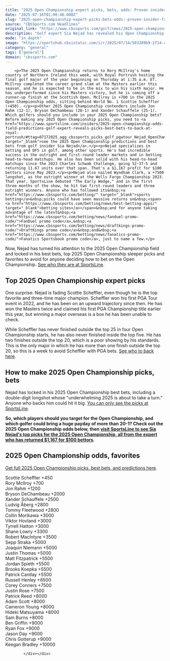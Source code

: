 ```yaml
---
title: "2025 Open Championship expert picks, bets, odds: Proven insider fading Scottie Scheffler at Royal Portrush"
date: "2025-07-16T01:00:46.000Z"
slug: "2025-open-championship-expert-picks-bets-odds:-proven-insider-fading-scottie-scheffler-at-royal-portrush"
source: "CBSSports.com Headlines"
original_link: "https://www.cbssports.com/golf/news/2025-open-championship-expert-picks-bets-odds-proven-insider-fading-scottie-scheffler-at-royal-portrush/"
description: "Golf expert Sia Nejad has revealed his Open Championship 2025 picks and PGA best bets for Royal Portrush, beginning Thursday, July 17"
mode: "in_depth"
image: "https://sportshub.cbsistatic.com/i/r/2025/07/14/583289b9-2f14-48f4-920f-c33832589b7b/thumbnail/1200x675/b186545ce57015962dfb5579d6d260ff/scottie-scheffler-open-championship-getty-images-1.jpg"
category: "general"
tags: ["general"]
domain: "cbssports.com"
---
```

<div id="readability-page-1" class="page"><div>
        
        
                            
                
        <p>The 2025 Open Championship returns to Rory McIlroy's home country of Northern Ireland this week, with Royal Portrush hosting the final golf major of the year beginning on Thursday at 1:35 a.m. ET. McIlroy completed the career grand slam at the Masters earlier this season, and he is expected to be in the mix to win his sixth major. He has underperformed since his Masters victory, but he is coming off a runner-up finish at the Scottish Open. McIlroy is +700 in the 2025 Open Championship odds, sitting behind World No. 1 Scottie Scheffler (+450). </p><p>Other 2025 Open Championship contenders include Jon Rahm (12-1), Bryson DeChambeau (20-1) and Xander Schauffele (25-1). Which golfers should you include in your 2025 Open Championship bets? Before making any 2025 Open Championship picks, you need to <a href="https://www.sportsline.com/insiders/2025-open-championship-odds-field-predictions-golf-expert-reveals-picks-best-bets-to-back-at-royal-portrush/#ttag=07172025_agg_cbssports_picks_golf_pgatour_Nejad_OpenChampionshipNejad" target="_blank">see the 2025 Open Championship predictions and best bets from golf insider Sia Nejad</a>.</p><p>Nejad specializes in betting and DFS in golf, among other sports. He's had incredible success in the outright and first-round leader markets and in betting head-to-head matchups. He also has been solid with his head-to-head matchups since the 2023 Charles Schwab Challenge, going 52-37-5 and returning 11.67 units over that span. That's a $1,167 profit for $100 bettors since May 2023.</p><p>Nejad also nailed Wyndham Clark, a +7500 longshot, as the outright winner at the Wells Fargo Championship 2023. That year, SportsLine debuted "The Early Wedge," and in the first three months of the show, he hit two first-round leaders and three outright winners. Anyone who has followed its&nbsp;<a href="https://www.cbssports.com/betting/" target="_blank">sports betting</a>&nbsp;picks could have seen massive returns on&nbsp;<span><a href="https://www.cbssports.com/betting/news/best-betting-apps/" target="_blank">betting sites</a></span>&nbsp;and for anyone taking advantage of the latest&nbsp;<a href="https://www.cbssports.com/betting/news/fanduel-promo-code/">FanDuel promo code</a>,&nbsp;<a href="https://www.cbssports.com/betting/news/draftkings-promo-code/">DraftKings promo code</a>&nbsp;and&nbsp;<a href="https://www.cbssports.com/betting/news/fanatics-promo-code/">Fanatics Sportsbook promo code</a>, just to name a few.</p>
        

<p>Now, Nejad has turned his attention to the 2025 Open Championship field and locked in his best bets, top 2025 Open Championship sleeper picks and favorites to avoid for anyone deciding how to bet on the Open Championship.&nbsp;<a href="https://www.sportsline.com/insiders/2025-open-championship-odds-field-predictions-golf-expert-reveals-picks-best-bets-to-back-at-royal-portrush/#ttag=07172025_agg_cbssports_picks_golf_pgatour_Nejad_OpenChampionshipNejad" target="_blank">See who they are at SportsLine</a>.</p><h2> Top 2025 Open Championship expert picks  </h2><p>One surprise: Nejad is fading Scottie Scheffler, even though he is the top favorite and three-time major champion. Scheffler won his first PGA Tour event in 2022, and he has been on an upward trajectory since then. He has won the Masters twice and claimed his first PGA Championship title earlier this year, but winning a major overseas is a box he has been unable to check.</p><p>While Scheffler has never finished outside the top 25 in four Open Championship starts, he has also never finished inside the top five. He has two finishes outside the top 20, which is a poor showing by his standards. This is the only major in which he has more than one finish outside the top 20, so this is a week to avoid Scheffler with PGA bets.&nbsp;<a href="https://www.sportsline.com/insiders/2025-open-championship-odds-field-predictions-golf-expert-reveals-picks-best-bets-to-back-at-royal-portrush/#ttag=07172025_agg_cbssports_picks_golf_pgatour_Nejad_OpenChampionshipNejad" target="_blank">See who to back here</a>.&nbsp;</p>
        

<h2> How to make 2025 Open Championship picks, bets </h2><p>Nejad has locked in his 2025 Open Championship best bets, including a double-digit longshot whose "underwhelming 2025 is about to take a turn." Anyone who backs him could hit it big.&nbsp;<a href="https://www.sportsline.com/insiders/2025-open-championship-odds-field-predictions-golf-expert-reveals-picks-best-bets-to-back-at-royal-portrush/#ttag=07172025_agg_cbssports_picks_golf_pgatour_Nejad_OpenChampionshipNejad" target="_blank">You can only see the picks at SportsLine</a>.</p><p><strong>So, which players should you target for the Open Championship, and which golfer could bring a huge payday of more than 20-1? Check out the 2025 Open Championship odds below, then <a href="https://www.sportsline.com/insiders/2025-open-championship-odds-field-predictions-golf-expert-reveals-picks-best-bets-to-back-at-royal-portrush/#ttag=07172025_agg_cbssports_picks_golf_pgatour_Nejad_OpenChampionshipNejad" target="_blank">visit SportsLine to see Sia Nejad's top picks for the 2025 Open Championship, all from the expert who has returned $1,167 for $100 bettors</a>.</strong> </p><h2>2025 Open Championship odds, favorites&nbsp;</h2><p><a href="https://www.sportsline.com/insiders/2025-open-championship-odds-field-predictions-golf-expert-reveals-picks-best-bets-to-back-at-royal-portrush/#ttag=07172025_agg_cbssports_picks_golf_pgatour_Nejad_OpenChampionshipNejad" target="_blank">Get full 2025 Open Championship picks, best bets, and predictions here</a>.&nbsp;</p><p>Scottie Scheffler +450<br>Rory McIlroy +700<br>Jon Rahm +1200<br>Bryson DeChambeau +2000<br>Xander Schauffele +2500<br>Ludvig Åberg +2800<br>Tommy Fleetwood +2800<br>Collin Morikawa +3000<br>Viktor Hovland +3000<br>Tyrrell Hatton +3000<br>Shane Lowry +3300<br>Robert MacIntyre +3500<br>Sepp Straka +5000<br>Joaquin Niemann +5000<br>Justin Thomas +5000<br>Matt Fitzpatrick +5500<br>Jordan Spieth +5500<br>Brooks Koepka +5500<br>Patrick Cantlay +5500<br>Russell Henley +6500<br>Corey Conners +7500<br>Justin Rose +7500<br>Patrick Reed +8000<br>Adam Scott +8000<br>Cameron Young +8000<br>Hideki Matsuyama +8000<br>Sam Burns +8000<br>Ben Griffin +9000<br>Ryan Fox +9000<br>Jason Day +9000<br>Chris Gotterup +9000<br>Keegan Bradley +10000</p>
        




        
            </div></div>